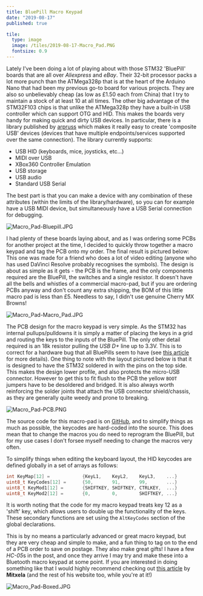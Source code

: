 ```yaml
---
title: BluePill Macro Keypad
date: "2019-08-17"
published: true

tile:
  type: image
  image: /tiles/2019-08-17-Macro_Pad.PNG
  fontsize: 0.9
---
```


<script>
    import CopyButton from "@bojit/svelte-components/widgets/CodeEditor/CopyButton.svelte";

    import "prismjs/prism.js";
    import "prismjs/components/prism-c.js";
</script>

Lately I've been doing a lot of playing about with those STM32 'BluePill' boards that are all over *Aliexpress* and *eBay*. Their 32-bit processor packs a lot more punch than the ATMega328p that is at the heart of the Arduino Nano that had been my previous go-to board for various projects. They are also so unbelievably cheap (as low as £1.50 each from China) that I try to maintain a stock of at least 10 at all times.
The other big advantage of the STM32F103 chips is that unlike the ATMega328p they have a built-in USB controller which can support OTG and HID. This makes the boards very handy for making quick and dirty USB devices. In particular, there is a library published by [arpruss](https://github.com/arpruss/USBComposite_stm32f1) which makes it really easy to create 'composite USB' devices (devices that have multiple endpoints/services supported over the same connection). The library currently supports:

- USB HID (keyboards, mice, joysticks, etc...)
- MIDI over USB
- XBox360 Controller Emulation
- USB storage
- USB audio
- Standard USB Serial

The best part is that you can make a device with any combination of these attributes (within the limits of the library/hardware), so you can for example have a USB MIDI device, but simultaneously have a USB Serial connection for debugging.

![Macro_Pad-Bluepill.JPG]({import.meta.env.VITE_IMAGE_BASE}/posts/Macro_Pad-Bluepill.JPG)

I had plenty of these boards laying about, and as I was ordering some PCBs for another project at the time, I decided to quickly throw together a macro keypad and tag the PCB onto my order. The final result is pictured below: This one was made for a friend who does a lot of video editing (anyone who has used DaVinci Resolve probably recognises the symbols). The design is about as simple as it gets - the PCB is the frame, and the only components required are the BluePill, the switches and a single resistor. It doesn't have all the bells and whistles of a commercial macro-pad, but if you are ordering PCBs anyway and don't count any extra shipping, the BOM of this little macro pad is less than £5. Needless to say, I didn't use genuine Cherry MX Browns!

![Macro_Pad-Macro_Pad.JPG]({import.meta.env.VITE_IMAGE_BASE}/posts/Macro_Pad-Macro_Pad.JPG)

The PCB design for the macro keypad is very simple. As the STM32 has internal pullups/pulldowns it is simply a matter of placing the keys in a grid and routing the keys to the inputs of the BluePill. The only other detail required is an 18k resistor pulling the *USB D+* line up to 3.3V. This is to correct for a hardware bug that all BluePills seem to have (see [this article](http://amitesh-singh.github.io/stm32/2017/05/27/Overcoming-wrong-pullup-in-blue-pill.html) for more details).
One thing to note with the layout pictured below is that it is designed to have the STM32 soldered in with the pins on the top side. This makes the design lower profile, and also protects the micro-USB connector. However to get this to fit flush to the PCB the yellow ```BOOT``` jumpers have to be desoldered and bridged.
It is also always worth reinforcing the solder joints that attach the USB connector shield/chassis, as they are generally quite weedy and prone to breaking.

![Macro_Pad-PCB.PNG]({import.meta.env.VITE_IMAGE_BASE}/posts/Macro_Pad-PCB.PNG)

The source code for this macro-pad is on [GitHub](https://github.com/BOJIT/Blue-Pill-Macro-Pad), and to simplify things as much as possible, the keycodes are hard-coded into the source. This does mean that to change the macros you do need to reprogram the BluePill, but for my use cases I don't forsee myself needing to change the macros very often.

To simplify things when editing the keyboard layout, the HID keycodes are defined globally in a set of arrays as follows:

<CopyButton />

```c
int KeyMap[12] =            {KeyL1,    KeyL2,    KeyL3,    ...}
uint8_t KeyCodes[12] =      {50,       91,       99,       ...}
uint8_t KeyMod1[12] =       {SHIFTKEY, SHIFTKEY, CTRLKEY,  ...}
uint8_t KeyMod2[12] =       {0,        0,        SHIFTKEY, ...}
```

It is worth noting that the code for my macro keypad treats key 12 as a 'shift'  key, which allows users to double up the functionality of the keys. These secondary functions are set using the ```AltKeyCodes``` section of the global declarations.

This is by no means a particularly advanced or great macro keypad, but they are very cheap and simple to make, and a fun thing to tag on to the end of a PCB order to save on postage. They also make great gifts! I have a few *HC-05*s in the post, and once they arrive I may try and make these into a Bluetooth macro keypad at some point. If you are interested in doing something like that I would highly recommend checking out [this article](https://mitxela.com/projects/bluetooth_hid_gamepad) by **Mitxela** (and the rest of his website too, while you're at it!)

![Macro_Pad-Boxed.JPG]({import.meta.env.VITE_IMAGE_BASE}/posts/Macro_Pad-Boxed.JPG)
